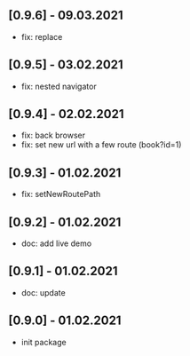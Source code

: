 ## [0.9.6] - 09.03.2021

- fix: replace
## [0.9.5] - 03.02.2021

- fix: nested navigator

## [0.9.4] - 02.02.2021

- fix: back browser
- fix: set new url with a few route (book?id=1)

## [0.9.3] - 01.02.2021

- fix: setNewRoutePath

## [0.9.2] - 01.02.2021

- doc: add live demo

## [0.9.1] - 01.02.2021

- doc: update

## [0.9.0] - 01.02.2021

- init package
